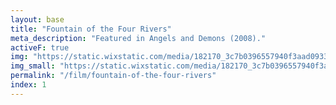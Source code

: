 ```yaml
---
layout: base
title: "Fountain of the Four Rivers"
meta_description: "Featured in Angels and Demons (2008)."
activeF: true
img: "https://static.wixstatic.com/media/182170_3c7b0396557940f3aad093309dd7be43~mv2.jpg"
img_small: "https://static.wixstatic.com/media/182170_3c7b0396557940f3aad093309dd7be43~mv2.jpg"
permalink: "/film/fountain-of-the-four-rivers"
index: 1
---
```

